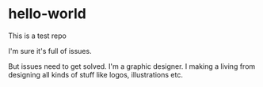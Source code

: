 # hello-world
This is a test repo

I'm sure it's full of issues.

But issues need to get solved. I'm a graphic designer. I making a living from designing all kinds of stuff like logos, illustrations etc.
